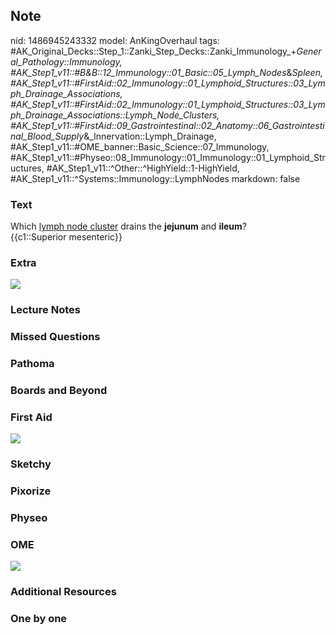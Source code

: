## Note
nid: 1486945243332
model: AnKingOverhaul
tags: #AK_Original_Decks::Step_1::Zanki_Step_Decks::Zanki_Immunology_+_General_Pathology::Immunology, #AK_Step1_v11::#B&B::12_Immunology::01_Basic::05_Lymph_Nodes_&_Spleen, #AK_Step1_v11::#FirstAid::02_Immunology::01_Lymphoid_Structures::03_Lymph_Drainage_Associations, #AK_Step1_v11::#FirstAid::02_Immunology::01_Lymphoid_Structures::03_Lymph_Drainage_Associations::Lymph_Node_Clusters, #AK_Step1_v11::#FirstAid::09_Gastrointestinal::02_Anatomy::06_Gastrointestinal_Blood_Supply_&_Innervation::Lymph_Drainage, #AK_Step1_v11::#OME_banner::Basic_Science::07_Immunology, #AK_Step1_v11::#Physeo::08_Immunology::01_Immunology::01_Lymphoid_Structures, #AK_Step1_v11::^Other::^HighYield::1-HighYield, #AK_Step1_v11::^Systems::Immunology::LymphNodes
markdown: false

### Text
<div>
  <div>
    <div>
      Which <u>lymph node cluster</u> drains the <b>jejunum</b> and
      <b>ileum</b>?
    </div>
    <div>
      {{c1::Superior mesenteric}}
    </div>
  </div>
</div>

### Extra
<img src="paste-80397492814261.jpg">

### Lecture Notes


### Missed Questions


### Pathoma


### Boards and Beyond


### First Aid
<img src="tmpqdifxozv.png">

### Sketchy


### Pixorize


### Physeo


### OME
<div class="ome-widget">
  <a href=
  "https://onlinemeded.org/spa/immunology?ref=anki"><img src=
  "_OME_AnkiFlashcards_Topic_3.png"></a>
</div>

### Additional Resources


### One by one

